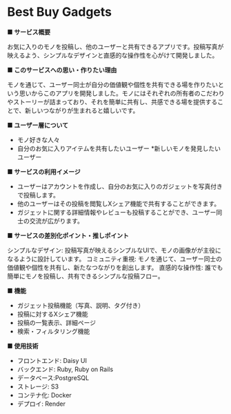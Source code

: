 # Best Buy Gadgets

**■ サービス概要**
 
お気に入りのモノを投稿し、他のユーザーと共有できるアプリです。投稿写真が映えるよう、シンプルなデザインと直感的な操作性を心がけて開発しました。
 
**■ このサービスへの思い・作りたい理由**
 
モノを通じて、ユーザー同士が自分の価値観や個性を共有できる場を作りたいという思いからこのアプリを開発しました。モノにはそれぞれの所有者のこだわりやストーリーが詰まっており、それを簡単に共有し、共感できる場を提供することで、新しいつながりが生まれると嬉しいです。

**■ ユーザー層について**
 
* モノ好きな人々
* 自分のお気に入りアイテムを共有したいユーザー
*新しいモノを発見したいユーザー
 
**■ サービスの利用イメージ**
 
* ユーザーはアカウントを作成し、自分のお気に入りのガジェットを写真付きで投稿します。
* 他のユーザーはその投稿を閲覧しXシェア機能で共有することができます。
* ガジェットに関する詳細情報やレビューも投稿することができ、ユーザー同士の交流が広がります。
   
**■ サービスの差別化ポイント・推しポイント** 
 
シンプルなデザイン: 投稿写真が映えるシンプルなUIで、モノの画像がが主役になるように設計しています。
コミュニティ重視: モノを通じて、ユーザー同士の価値観や個性を共有し、新たなつながりを創出します。
直感的な操作性: 誰でも簡単にモノを投稿し、共有できるシンプルな投稿フロー。

**■ 機能**
 
* ガジェット投稿機能（写真、説明、タグ付き）
* 投稿に対するXシェア機能
* 投稿の一覧表示、詳細ページ
* 検索・フィルタリング機能

**■ 使用技術**
 
* フロントエンド: Daisy UI
* バックエンド: Ruby, Ruby on Rails
* データベース:PostgreSQL
* ストレージ: S3
* コンテナ化: Docker
* デプロイ: Render
